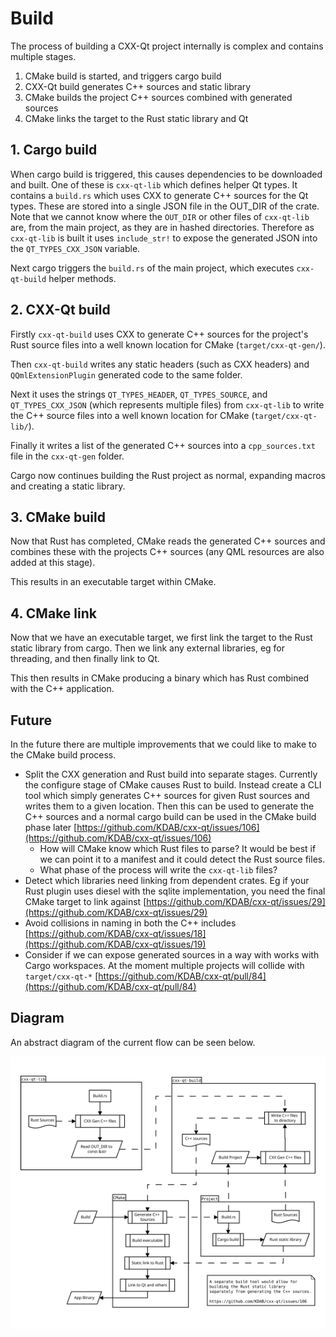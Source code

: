 <!--
SPDX-FileCopyrightText: 2022 Klarälvdalens Datakonsult AB, a KDAB Group company <info@kdab.com>
SPDX-FileContributor: Andrew Hayzen <andrew.hayzen@kdab.com>

SPDX-License-Identifier: MIT OR Apache-2.0
-->

# Build

The process of building a CXX-Qt project internally is complex and contains multiple stages.

  1. CMake build is started, and triggers cargo build
  2. CXX-Qt build generates C++ sources and static library
  3. CMake builds the project C++ sources combined with generated sources
  4. CMake links the target to the Rust static library and Qt

## 1. Cargo build

When cargo build is triggered, this causes dependencies to be downloaded and built. One of these is
`cxx-qt-lib` which defines helper Qt types. It contains a `build.rs` which uses CXX to generate C++
sources for the Qt types. These are stored into a single JSON file in the OUT_DIR of the crate.
Note that we cannot know where the `OUT_DIR` or other files of `cxx-qt-lib` are, from the main
project, as they are in hashed directories. Therefore as `cxx-qt-lib` is built it uses `include_str!`
to expose the generated JSON into the `QT_TYPES_CXX_JSON` variable.

Next cargo triggers the `build.rs` of the main project, which executes `cxx-qt-build` helper methods.

## 2. CXX-Qt build

Firstly `cxx-qt-build` uses CXX to generate C++ sources for the project's Rust source files into a
well known location for CMake (`target/cxx-qt-gen/`).

Then `cxx-qt-build` writes any static headers (such as CXX headers) and `QQmlExtensionPlugin`
generated code to the same folder.

Next it uses the strings `QT_TYPES_HEADER`, `QT_TYPES_SOURCE`, and `QT_TYPES_CXX_JSON` (which
represents multiple files) from `cxx-qt-lib` to write the C++ source files into a well known
location for CMake (`target/cxx-qt-lib/`).

Finally it writes a list of the generated C++ sources into a `cpp_sources.txt` file in the
`cxx-qt-gen` folder.

Cargo now continues building the Rust project as normal, expanding macros and creating a static library.

## 3. CMake build

Now that Rust has completed, CMake reads the generated C++ sources and combines these with the projects
C++ sources (any QML resources are also added at this stage).

This results in an executable target within CMake.

## 4. CMake link

Now that we have an executable target, we first link the target to the Rust static library from
cargo. Then we link any external libraries, eg for threading, and then finally link to Qt.

This then results in CMake producing a binary which has Rust combined with the C++ application.

## Future

In the future there are multiple improvements that we could like to make to the CMake build process.

  * Split the CXX generation and Rust build into separate stages. Currently the configure stage of
    CMake causes Rust to build. Instead create a CLI tool which simply generates C++ sources
    for given Rust sources and writes them to a given location. Then this can be used to generate
    the C++ sources and a normal cargo build can be used in the CMake build phase later
    [https://github.com/KDAB/cxx-qt/issues/106](https://github.com/KDAB/cxx-qt/issues/106)
     * How will CMake know which Rust files to parse? It would be best if we can point it to a
       manifest and it could detect the Rust source files.
     * What phase of the process will write the `cxx-qt-lib` files?
  * Detect which libraries need linking from dependent crates. Eg if your Rust plugin uses diesel
    with the sqlite implementation, you need the final CMake target to link against
    [https://github.com/KDAB/cxx-qt/issues/29](https://github.com/KDAB/cxx-qt/issues/29)
  * Avoid collisions in naming in both the C++ includes
    [https://github.com/KDAB/cxx-qt/issues/18](https://github.com/KDAB/cxx-qt/issues/19)
  * Consider if we can expose generated sources in a way with works with Cargo workspaces.
    At the moment multiple projects will collide with `target/cxx-qt-*`
    [https://github.com/KDAB/cxx-qt/pull/84](https://github.com/KDAB/cxx-qt/pull/84)

## Diagram

An abstract diagram of the current flow can be seen below.

<div style="background-color: white; padding: 1rem; text-align: center;">

![Threading Abstract](../images/build_abstract.svg)

</div>
